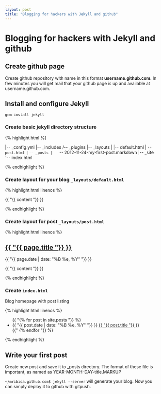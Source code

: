 ```yaml
---
layout: post
title: "Blogging for hackers with Jekyll and github" 
---
```


# Blogging for hackers with Jekyll and github

## Create github page

Create github repository with name in this format **username.github.com**. In few minutes you will get mail that your github page is up and 
available at username.github.com.

## Install and configure Jekyll

`gem install jekyll`

### Create basic jekyll directory structure

{% highlight html %}

|-- _config.yml
|-- _includes
/-- _plugins
|-- _layouts
|   |-- default.html
|   `-- post.html
|-- _posts
|   `-- 2012-11-24-my-first-post.markdown
|-- _site
`-- index.html

{% endhighlight %}

### Create layout for your blog `_layouts/default.html`

{% highlight html linenos %}
<html>
  <head>
    <meta http-equiv="content-type" content="text/html; charset=utf-8" />
    <title>{{ "{{ page.title "}} }}</title>
  </head>
  <body>
    {{ "{{ content "}} }}
  </body>
</html>

{% endhighlight %}

### Create layout for post `_layouts/post.html`

{% highlight html linenos %}

<section class="content">
  <h1>
    <a href=" {{ "{{ page.url "}} }} "> {{ "{{ page.title "}} }}</a>
  </h1>

  <section class="date">
    {{ "{{ page.date | date: "%B %e, %Y" "}} }}
  </section>

  {{ "{{ content "}} }}

</section>

{% endhighlight %}

### Create `index.html`

Blog homepage with post listing

{% highlight html linenos %}
<section class="content">
  <ul>
    {{ "{% for post in site.posts "}} %}
    <li>
      <span>{{ "{{ post.date | date: "%B %e, %Y" "}} }}</span> <a href="{{ "{{ post.url "}} }}">{{ "{{ post.title "}} }}</a>
    </li>
    {{" {% endfor "}} %}
  </ul>
</section>
{% endhighlight %}

## Write your first post

Create new post and save it to _posts directory. The format of these file is important, as named as YEAR-MONTH-DAY-title.MARKUP

`~/mribica.github.com$ jekyll --server` will generate your blog. Now you can simply deploy it to github with gitpush.





